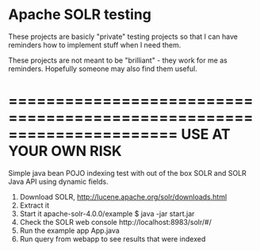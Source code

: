 # Apache SOLR testing


These projects are basicly "private" testing projects so that I can have reminders 
how to implement stuff when I need them. 

These projects are not meant to be "brilliant" - they work for me as reminders.
Hopefully someone may also find them useful.


======================================================================
			 USE AT YOUR OWN RISK
======================================================================


Simple java bean POJO indexing test with out of the box SOLR and SOLR Java API using dynamic fields.

1. Download SOLR, http://lucene.apache.org/solr/downloads.html
2. Extract it
3. Start it
   apache-solr-4.0.0/example $ java -jar start.jar 
4. Check the SOLR web console
   http://localhost:8983/solr/#/
5. Run the example app
   App.java
6. Run query from webapp to see results that were indexed
